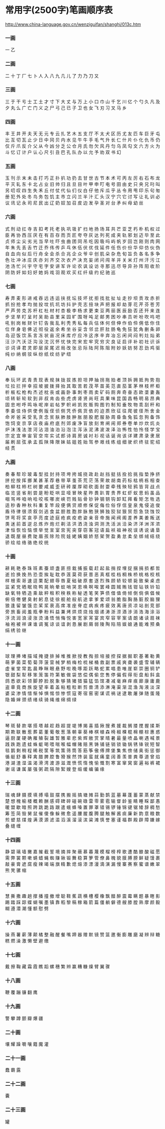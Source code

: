 # 常用字(2500字)笔画顺序表
http://www.china-language.gov.cn/wenziguifan/shanghi/013c.htm

### 一画

  一  乙
 
### 二画

  二  十  丁  厂  七  卜  人  入  八  九  几  儿  了  力  乃  刀
  又
 
### 三画

  三  于  干  亏  士  工  土  才  寸  下  大  丈  与  万  上  小
  口  巾  山  千  乞  川  亿  个  勺  久  凡  及  夕  丸  么  广
  亡  门  义  之  尸  弓  己  已  子  卫  也  女  飞  刃  习  叉
  马  乡

 
### 四画

  丰  王  井  开  夫  天  无  元  专  云  扎  艺  木  五  支  厅
  不  太  犬  区  历  尤  友  匹  车  巨  牙  屯  比  互  切  瓦
  止  少  日  中  冈  贝  内  水  见  午  牛  手  毛  气  升  长
  仁  什  片  仆  化  仇  币  仍  仅  斤  爪  反  介  父  从  今
  凶  分  乏  公  仓  月  氏  勿  欠  风  丹  匀  乌  凤  勾  文
  六  方  火  为  斗  忆  订  计  户  认  心  尺  引  丑  巴  孔
  队  办  以  允  予  劝  双  书  幻
 
### 五画

  玉  刊  示  末  未  击  打  巧  正  扑  扒  功  扔  去  甘  世
  古  节  本  术  可  丙  左  厉  右  石  布  龙  平  灭  轧  东
  卡  北  占  业  旧  帅  归  且  旦  目  叶  甲  申  叮  电  号
  田  由  史  只  央  兄  叼  叫  另  叨  叹  四  生  失  禾  丘
  付  仗  代  仙  们  仪  白  仔  他  斥  瓜  乎  丛  令  用  甩
  印  乐  句  匆  册  犯  外  处  冬  鸟  务  包  饥  主  市  立
  闪  兰  半  汁  汇  头  汉  宁  穴  它  讨  写  让  礼  训  必
  议  讯  记  永  司  尼  民  出  辽  奶  奴  加  召  皮  边  发
  孕  圣  对  台  矛  纠  母  幼  丝
 
### 六画

  式  刑  动  扛  寺  吉  扣  考  托  老  执  巩  圾  扩  扫  地
  扬  场  耳  共  芒  亚  芝  朽  朴  机  权  过  臣  再  协  西
  压  厌  在  有  百  存  而  页  匠  夸  夺  灰  达  列  死  成
  夹  轨  邪  划  迈  毕  至  此  贞  师  尘  尖  劣  光  当  早
  吐  吓  虫  曲  团  同  吊  吃  因  吸  吗  屿  帆  岁  回  岂
  刚  则  肉  网  年  朱  先  丢  舌  竹  迁  乔  伟  传  乒  乓
  休  伍  伏  优  伐  延  件  任  伤  价  份  华  仰  仿  伙  伪
  自  血  向  似  后  行  舟  全  会  杀  合  兆  企  众  爷  伞
  创  肌  朵  杂  危  旬  旨  负  各  名  多  争  色  壮  冲  冰
  庄  庆  亦  刘  齐  交  次  衣  产  决  充  妄  闭  问  闯  羊
  并  关  米  灯  州  汗  污  江  池  汤  忙  兴  宇  守  宅  字
  安  讲  军  许  论  农  讽  设  访  寻  那  迅  尽  导  异  孙
  阵  阳  收  阶  阴  防  奸  如  妇  好  她  妈  戏  羽  观  欢
  买  红  纤  级  约  纪  驰  巡
 
### 七画

  寿  弄  麦  形  进  戒  吞  远  违  运  扶  抚  坛  技  坏  扰
  拒  找  批  扯  址  走  抄  坝  贡  攻  赤  折  抓  扮  抢  孝
  均  抛  投  坟  抗  坑  坊  抖  护  壳  志  扭  块  声  把  报
  却  劫  芽  花  芹  芬  苍  芳  严  芦  劳  克  苏  杆  杠  杜
  材  村  杏  极  李  杨  求  更  束  豆  两  丽  医  辰  励  否
  还  歼  来  连  步  坚  旱  盯  呈  时  吴  助  县  里  呆  园
  旷  围  呀  吨  足  邮  男  困  吵  串  员  听  吩  吹  呜  吧
  吼  别  岗  帐  财  针  钉  告  我  乱  利  秃  秀  私  每  兵
  估  体  何  但  伸  作  伯  伶  佣  低  你  住  位  伴  身  皂
  佛  近  彻  役  返  余  希  坐  谷  妥  含  邻  岔  肝  肚  肠
  龟  免  狂  犹  角  删  条  卵  岛  迎  饭  饮  系  言  冻  状
  亩  况  床  库  疗  应  冷  这  序  辛  弃  冶  忘  闲  间  闷
  判  灶  灿  弟  汪  沙  汽  沃  泛  沟  没  沈  沉  怀  忧  快
  完  宋  宏  牢  究  穷  灾  良  证  启  评  补  初  社  识  诉
  诊  词  译  君  灵  即  层  尿  尾  迟  局  改  张  忌  际  陆
  阿  陈  阻  附  妙  妖  妨  努  忍  劲  鸡  驱  纯  纱  纳  纲
  驳  纵  纷  纸  纹  纺  驴  纽 
 
### 八画

  奉  玩  环  武  青  责  现  表  规  抹  拢  拔  拣  担  坦  押
  抽  拐  拖  拍  者  顶  拆  拥  抵  拘  势  抱  垃  拉  拦  拌
  幸  招  坡  披  拨  择  抬  其  取  苦  若  茂  苹  苗  英  范
  直  茄  茎  茅  林  枝  杯  柜  析  板  松  枪  构  杰  述  枕
  丧  或  画  卧  事  刺  枣  雨  卖  矿  码  厕  奔  奇  奋  态
  欧  垄  妻  轰  顷  转  斩  轮  软  到  非  叔  肯  齿  些  虎
  虏  肾  贤  尚  旺  具  果  味  昆  国  昌  畅  明  易  昂  典
  固  忠  咐  呼  鸣  咏  呢  岸  岩  帖  罗  帜  岭  凯  败  贩
  购  图  钓  制  知  垂  牧  物  乖  刮  秆  和  季  委  佳  侍
  供  使  例  版  侄  侦  侧  凭  侨  佩  货  依  的  迫  质  欣
  征  往  爬  彼  径  所  舍  金  命  斧  爸  采  受  乳  贪  念
  贫  肤  肺  肢  肿  胀  朋  股  肥  服  胁  周  昏  鱼  兔  狐
  忽  狗  备  饰  饱  饲  变  京  享  店  夜  庙  府  底  剂  郊
  废  净  盲  放  刻  育  闸  闹  郑  券  卷  单  炒  炊  炕  炎
  炉  沫  浅  法  泄  河  沾  泪  油  泊  沿  泡  注  泻  泳  泥
  沸  波  泼  泽  治  怖  性  怕  怜  怪  学  宝  宗  定  宜  审
  宙  官  空  帘  实  试  郎  诗  肩  房  诚  衬  衫  视  话  诞
  询  该  详  建  肃  录  隶  居  届  刷  屈  弦  承  孟  孤  陕
  降  限  妹  姑  姐  姓  始  驾  参  艰  线  练  组  细  驶  织
  终  驻  驼  绍  经  贯
 
### 九画

  奏  春  帮  珍  玻  毒  型  挂  封  持  项  垮  挎  城  挠  政
  赴  赵  挡  挺  括  拴  拾  挑  指  垫  挣  挤  拼  挖  按  挥
  挪  某  甚  革  荐  巷  带  草  茧  茶  荒  茫  荡  荣  故  胡
  南  药  标  枯  柄  栋  相  查  柏  柳  柱  柿  栏  树  要  咸
  威  歪  研  砖  厘  厚  砌  砍  面  耐  耍  牵  残  殃  轻  鸦
  皆  背  战  点  临  览  竖  省  削  尝  是  盼  眨  哄  显  哑
  冒  映  星  昨  畏  趴  胃  贵  界  虹  虾  蚁  思  蚂  虽  品
  咽  骂  哗  咱  响  哈  咬  咳  哪  炭  峡  罚  贱  贴  骨  钞
  钟  钢  钥  钩  卸  缸  拜  看  矩  怎  牲  选  适  秒  香  种
  秋  科  重  复  竿  段  便  俩  贷  顺  修  保  促  侮  俭  俗
  俘  信  皇  泉  鬼  侵  追  俊  盾  待  律  很  须  叙  剑  逃
  食  盆  胆  胜  胞  胖  脉  勉  狭  狮  独  狡  狱  狠  贸  怨
  急  饶  蚀  饺  饼  弯  将  奖  哀  亭  亮  度  迹  庭  疮  疯
  疫  疤  姿  亲  音  帝  施  闻  阀  阁  差  养  美  姜  叛  送
  类  迷  前  首  逆  总  炼  炸  炮  烂  剃  洁  洪  洒  浇  浊
  洞  测  洗  活  派  洽  染  济  洋  洲  浑  浓  津  恒  恢  恰
  恼  恨  举  觉  宣  室  宫  宪  突  穿  窃  客  冠  语  扁  袄
  祖  神  祝  误  诱  说  诵  垦  退  既  屋  昼  费  陡  眉  孩
  除  险  院  娃  姥  姨  姻  娇  怒  架  贺  盈  勇  怠  柔  垒
  绑  绒  结  绕  骄  绘  给  络  骆  绝  绞  统
 
### 十画

  耕  耗  艳  泰  珠  班  素  蚕  顽  盏  匪  捞  栽  捕  振  载
  赶  起  盐  捎  捏  埋  捉  捆  捐  损  都  哲  逝  捡  换  挽
  热  恐  壶  挨  耻  耽  恭  莲  莫  荷  获  晋  恶  真  框  桂
  档  桐  株  桥  桃  格  校  核  样  根  索  哥  速  逗  栗  配
  翅  辱  唇  夏  础  破  原  套  逐  烈  殊  顾  轿  较  顿  毙
  致  柴  桌  虑  监  紧  党  晒  眠  晓  鸭  晃  晌  晕  蚊  哨
  哭  恩  唤  啊  唉  罢  峰  圆  贼  贿  钱  钳  钻  铁  铃  铅
  缺  氧  特  牺  造  乘  敌  秤  租  积  秧  秩  称  秘  透  笔
  笑  笋  债  借  值  倚  倾  倒  倘  俱  倡  候  俯  倍  倦  健
  臭  射  躬  息  徒  徐  舰  舱  般  航  途  拿  爹  爱  颂  翁
  脆  脂  胸  胳  脏  胶  脑  狸  狼  逢  留  皱  饿  恋  桨  浆
  衰  高  席  准  座  脊  症  病  疾  疼  疲  效  离  唐  资  凉
  站  剖  竞  部  旁  旅  畜  阅  羞  瓶  拳  粉  料  益  兼  烤
  烘  烦  烧  烛  烟  递  涛  浙  涝  酒  涉  消  浩  海  涂  浴
  浮  流  润  浪  浸  涨  烫  涌  悟  悄  悔  悦  害  宽  家  宵
  宴  宾  窄  容  宰  案  请  朗  诸  读  扇  袜  袖  袍  被  祥
  课  谁  调  冤  谅  谈  谊  剥  恳  展  剧  屑  弱  陵  陶  陷
  陪  娱  娘  通  能  难  预  桑  绢  绣  验  继
 
### 十一画

  球  理  捧  堵  描  域  掩  捷  排  掉  堆  推  掀  授  教  掏
  掠  培  接  控  探  据  掘  职  基  著  勒  黄  萌  萝  菌  菜
  萄  菊  萍  菠  营  械  梦  梢  梅  检  梳  梯  桶  救  副  票
  戚  爽  聋  袭  盛  雪  辅  辆  虚  雀  堂  常  匙  晨  睁  眯
  眼  悬  野  啦  晚  啄  距  跃  略  蛇  累  唱  患  唯  崖  崭
  崇  圈  铜  铲  银  甜  梨  犁  移  笨  笼  笛  符  第  敏  做
  袋  悠  偿  偶  偷  您  售  停  偏  假  得  衔  盘  船  斜  盒
  鸽  悉  欲  彩  领  脚  脖  脸  脱  象  够  猜  猪  猎  猫  猛
  馅  馆  凑  减  毫  麻  痒  痕  廊  康  庸  鹿  盗  章  竟  商
  族  旋  望  率  着  盖  粘  粗  粒  断  剪  兽  清  添  淋  淹
  渠  渐  混  渔  淘  液  淡  深  婆  梁  渗  情  惜  惭  悼  惧
  惕  惊  惨  惯  寇  寄  宿  窑  密  谋  谎  祸  谜  逮  敢  屠
  弹  随  蛋  隆  隐  婚  婶  颈  绩  绪  续  骑  绳  维  绵  绸
  绿
 
### 十二画

  琴  斑  替  款  堪  搭  塔  越  趁  趋  超  提  堤  博  揭  喜
  插  揪  搜  煮  援  裁  搁  搂  搅  握  揉  斯  期  欺  联  散
  惹  葬  葛  董  葡  敬  葱  落  朝  辜  葵  棒  棋  植  森  椅
  椒  棵  棍  棉  棚  棕  惠  惑  逼  厨  厦  硬  确  雁  殖  裂
  雄  暂  雅  辈  悲  紫  辉  敞  赏  掌  晴  暑  最  量  喷  晶
  喇  遇  喊  景  践  跌  跑  遗  蛙  蛛  蜓  喝  喂  喘  喉  幅
  帽  赌  赔  黑  铸  铺  链  销  锁  锄  锅  锈  锋  锐  短  智
  毯  鹅  剩  稍  程  稀  税  筐  等  筑  策  筛  筒  答  筋  筝
  傲  傅  牌  堡  集  焦  傍  储  奥  街  惩  御  循  艇  舒  番
  释  禽  腊  脾  腔  鲁  猾  猴  然  馋  装  蛮  就  痛  童  阔
  善  羡  普  粪  尊  道  曾  焰  港  湖  渣  湿  温  渴  滑  湾
  渡  游  滋  溉  愤  慌  惰  愧  愉  慨  割  寒  富  窜  窝  窗
  遍  裕  裤  裙  谢  谣  谦  属  屡  强  粥  疏  隔  隙  絮  嫂
  登  缎  缓  编  骗  缘
 
### 十三画

  瑞  魂  肆  摄  摸  填  搏  塌  鼓  摆  携  搬  摇  搞  塘  摊
  蒜  勤  鹊  蓝  墓  幕  蓬  蓄  蒙  蒸  献  禁  楚  想  槐  榆
  楼  概  赖  酬  感  碍  碑  碎  碰  碗  碌  雷  零  雾  雹  输
  督  龄  鉴  睛  睡  睬  鄙  愚  暖  盟  歇  暗  照  跨  跳  跪
  路  跟  遣  蛾  蜂  嗓  置  罪  罩  错  锡  锣  锤  锦  键  锯
  矮  辞  稠  愁  筹  签  简  毁  舅  鼠  催  傻  像  躲  微  愈
  遥  腰  腥  腹  腾  腿  触  解  酱  痰  廉  新  韵  意  粮  数
  煎  塑  慈  煤  煌  满  漠  源  滤  滥  滔  溪  溜  滚  滨  粱
  滩  慎  誉  塞  谨  福  群  殿  辟  障  嫌  嫁  叠  缝  缠
 
### 十四画

  静  碧  璃  墙  撇  嘉  摧  截  誓  境  摘  摔  聚  蔽  慕  暮
  蔑  模  榴  榜  榨  歌  遭  酷  酿  酸  磁  愿  需  弊  裳  颗
  嗽  蜻  蜡  蝇  蜘  赚  锹  锻  舞  稳  算  箩  管  僚  鼻  魄
  貌  膜  膊  膀  鲜  疑  馒  裹  敲  豪  膏  遮  腐  瘦  辣  竭
  端  旗  精  歉  熄  熔  漆  漂  漫  滴  演  漏  慢  寨  赛  察
  蜜  谱  嫩  翠  熊  凳  骡  缩
 
### 十五画

  慧  撕  撒  趣  趟  撑  播  撞  撤  增  聪  鞋  蕉  蔬  横  槽
  樱  橡  飘  醋  醉  震  霉  瞒  题  暴  瞎  影  踢  踏  踩  踪
  蝶  蝴  嘱  墨  镇  靠  稻  黎  稿  稼  箱  箭  篇  僵  躺  僻
  德  艘  膝  膛  熟  摩  颜  毅  糊  遵  潜  潮  懂  额  慰  劈
 
### 十六画

  操  燕  薯  薪  薄  颠  橘  整  融  醒  餐  嘴  蹄  器  赠  默
  镜  赞  篮  邀  衡  膨  雕  磨  凝  辨  辩  糖  糕  燃  澡  激
  懒  壁  避  缴
 
### 十七画

  戴  擦  鞠  藏  霜  霞  瞧  蹈  螺  穗  繁  辫  赢  糟  糠  燥
  臂  翼  骤
 
### 十八画

  鞭  覆  蹦  镰  翻  鹰
 
### 十九画

  警  攀  蹲  颤  瓣  爆  疆
 
### 二十画

  壤  耀  躁  嚼  嚷  籍  魔  灌
 
### 二十一画

  蠢  霸  露
 
### 二十二画

  囊

 
### 二十三画

  罐
  
